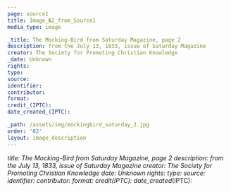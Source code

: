 ```yaml
---
page: source1
title: Image_№2_from_Source1
media_type: image

_title: The Mocking-Bird from Saturday Magazine, page 2
description: from the July 13, 1833, issue of Saturday Magazine
creator: The Society for Promoting Christian Knowledge
_date: Unknown
rights: 
type: 
source:
identifier:
contributor:
format:
credit_(IPTC):
date_created_(IPTC):

_path: /assets/img/mockingbird_saturday_2.jpg
order: '02'
layout: image_description
---
```


_title: The Mocking-Bird from Saturday Magazine, page 2
description: from the July 13, 1833, issue of Saturday Magazine
creator: The Society for Promoting Christian Knowledge 
_date: Unknown
rights: 
type: 
source:
identifier:
contributor:
format:
credit_(IPTC):
date_created_(IPTC):
